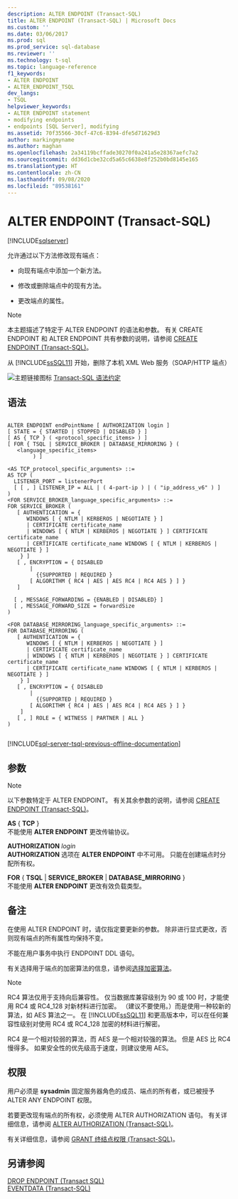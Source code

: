 ```yaml
---
description: ALTER ENDPOINT (Transact-SQL)
title: ALTER ENDPOINT (Transact-SQL) | Microsoft Docs
ms.custom: ''
ms.date: 03/06/2017
ms.prod: sql
ms.prod_service: sql-database
ms.reviewer: ''
ms.technology: t-sql
ms.topic: language-reference
f1_keywords:
- ALTER ENDPOINT
- ALTER_ENDPOINT_TSQL
dev_langs:
- TSQL
helpviewer_keywords:
- ALTER ENDPOINT statement
- modifying endpoints
- endpoints [SQL Server], modifying
ms.assetid: 70f35566-30cf-47c6-8394-dfe5d71629d3
author: markingmyname
ms.author: maghan
ms.openlocfilehash: 2a34119bcffade30270f0a241a5e28367aefc7a2
ms.sourcegitcommit: dd36d1cbe32cd5a65c6638e8f252b0bd8145e165
ms.translationtype: HT
ms.contentlocale: zh-CN
ms.lasthandoff: 09/08/2020
ms.locfileid: "89538161"
---
```

# <a name="alter-endpoint-transact-sql"></a>ALTER ENDPOINT (Transact-SQL)
[!INCLUDE[sqlserver](../../includes/applies-to-version/sqlserver.md)]

  允许通过以下方法修改现有端点：  
  
-   向现有端点中添加一个新方法。  
  
-   修改或删除端点中的现有方法。  
  
-   更改端点的属性。  
  
> [!NOTE]  
>  本主题描述了特定于 ALTER ENDPOINT 的语法和参数。 有关 CREATE ENDPOINT 和 ALTER ENDPOINT 共有参数的说明，请参阅 [CREATE ENDPOINT (Transact-SQL)](../../t-sql/statements/create-endpoint-transact-sql.md)。  
  
 从 [!INCLUDE[ssSQL11](../../includes/sssql11-md.md)] 开始，删除了本机 XML Web 服务（SOAP/HTTP 端点）  
  
 ![主题链接图标](../../database-engine/configure-windows/media/topic-link.gif "“主题链接”图标") [Transact-SQL 语法约定](../../t-sql/language-elements/transact-sql-syntax-conventions-transact-sql.md)  
  
## <a name="syntax"></a>语法  
  
```syntaxsql
  
ALTER ENDPOINT endPointName [ AUTHORIZATION login ]  
[ STATE = { STARTED | STOPPED | DISABLED } ]  
[ AS { TCP } ( <protocol_specific_items> ) ]  
[ FOR { TSQL | SERVICE_BROKER | DATABASE_MIRRORING } (  
   <language_specific_items>  
        ) ]  
  
<AS TCP_protocol_specific_arguments> ::=  
AS TCP (  
  LISTENER_PORT = listenerPort  
  [ [ , ] LISTENER_IP = ALL | ( 4-part-ip ) | ( "ip_address_v6" ) ]  
)  
<FOR SERVICE_BROKER_language_specific_arguments> ::=  
FOR SERVICE_BROKER (  
   [ AUTHENTICATION = {   
      WINDOWS [ { NTLM | KERBEROS | NEGOTIATE } ]  
      | CERTIFICATE certificate_name   
      | WINDOWS [ { NTLM | KERBEROS | NEGOTIATE } ] CERTIFICATE certificate_name   
      | CERTIFICATE certificate_name WINDOWS [ { NTLM | KERBEROS | NEGOTIATE } ]   
    } ]  
   [ , ENCRYPTION = { DISABLED   
       |   
         {{SUPPORTED | REQUIRED }   
       [ ALGORITHM { RC4 | AES | AES RC4 | RC4 AES } ] }   
   ]  
  
  [ , MESSAGE_FORWARDING = {ENABLED | DISABLED} ]  
  [ , MESSAGE_FORWARD_SIZE = forwardSize  
)  
  
<FOR DATABASE_MIRRORING_language_specific_arguments> ::=  
FOR DATABASE_MIRRORING (  
   [ AUTHENTICATION = {   
      WINDOWS [ { NTLM | KERBEROS | NEGOTIATE } ]  
      | CERTIFICATE certificate_name   
      | WINDOWS [ { NTLM | KERBEROS | NEGOTIATE } ] CERTIFICATE certificate_name   
      | CERTIFICATE certificate_name WINDOWS [ { NTLM | KERBEROS | NEGOTIATE } ]   
    } ]  
   [ , ENCRYPTION = { DISABLED   
       |   
         {{SUPPORTED | REQUIRED }   
       [ ALGORITHM { RC4 | AES | AES RC4 | RC4 AES } ] }   
    ]   
   [ , ] ROLE = { WITNESS | PARTNER | ALL }  
)  
  
```  
  
[!INCLUDE[sql-server-tsql-previous-offline-documentation](../../includes/sql-server-tsql-previous-offline-documentation.md)]

## <a name="arguments"></a>参数
  
> [!NOTE]  
>  以下参数特定于 ALTER ENDPOINT。 有关其余参数的说明，请参阅 [CREATE ENDPOINT (Transact-SQL)](../../t-sql/statements/create-endpoint-transact-sql.md)。  
  
 **AS** { **TCP** }  
 不能使用 **ALTER ENDPOINT** 更改传输协议。  
  
 **AUTHORIZATION** *login*  
 **AUTHORIZATION** 选项在 **ALTER ENDPOINT** 中不可用。 只能在创建端点时分配所有权。  
  
 **FOR** { **TSQL** | **SERVICE_BROKER** | **DATABASE_MIRRORING** }  
 不能使用 **ALTER ENDPOINT** 更改有效负载类型。  
  
## <a name="remarks"></a>备注  
 在使用 ALTER ENDPOINT 时，请仅指定要更新的参数。 除非进行显式更改，否则现有端点的所有属性均保持不变。  
  
 不能在用户事务中执行 ENDPOINT DDL 语句。  
  
 有关选择用于端点的加密算法的信息，请参阅[选择加密算法](../../relational-databases/security/encryption/choose-an-encryption-algorithm.md)。  
  
> [!NOTE]  
>  RC4 算法仅用于支持向后兼容性。 仅当数据库兼容级别为 90 或 100 时，才能使用 RC4 或 RC4_128 对新材料进行加密。 （建议不要使用。）而是使用一种较新的算法，如 AES 算法之一。 在 [!INCLUDE[ssSQL11](../../includes/sssql11-md.md)] 和更高版本中，可以在任何兼容性级别对使用 RC4 或 RC4_128 加密的材料进行解密。  
>   
>  RC4 是一个相对较弱的算法，而 AES 是一个相对较强的算法。 但是 AES 比 RC4 慢得多。 如果安全性的优先级高于速度，则建议使用 AES。  
  
## <a name="permissions"></a>权限  
 用户必须是 **sysadmin** 固定服务器角色的成员、端点的所有者，或已被授予 ALTER ANY ENDPOINT 权限。  
  
 若要更改现有端点的所有权，必须使用 ALTER AUTHORIZATION 语句。 有关详细信息，请参阅 [ALTER AUTHORIZATION (Transact-SQL)](../../t-sql/statements/alter-authorization-transact-sql.md)。  
  
 有关详细信息，请参阅 [GRANT 终结点权限 (Transact-SQL)](../../t-sql/statements/grant-endpoint-permissions-transact-sql.md)。  
  
## <a name="see-also"></a>另请参阅  
 [DROP ENDPOINT (Transact SQL)](../../t-sql/statements/drop-endpoint-transact-sql.md)   
 [EVENTDATA (Transact-SQL)](../../t-sql/functions/eventdata-transact-sql.md)  
  
  
